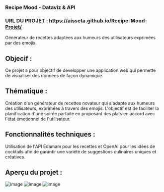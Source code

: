 ### Recipe Mood - Dataviz & API
 ### URL DU PROJET : https://aisseta.github.io/Recipe-Mood-Projet/
Générateur de recettes adaptées aux humeurs des utilisateurs exprimées par des emojis.

 ## Objecif :
Ce projet a pour objectif de développer une application web qui permette de visualiser des données de façon dynamique.

## Thématique :
Création d'un générateur de recettes novateur qui s'adapte aux humeurs des utilisateurs, exprimées à travers des emojis. L'objectif est de faciliter la planification d'une soirée parfaite en proposant des plats en accord avec l'état émotionnel de l'utilisateur.

## Fonctionnalités techniques :
Utilisation de l'API Edamam pour les recettes et OpenAI pour les idées de cocktails afin de garantir une variété de suggestions culinaires uniques et créatives.

## Aperçu du projet :
![image](https://github.com/Aisseta/Recipe-Mood-Projet/assets/85037165/327a70fd-0695-4f8e-a0ba-c57930cd2216)
![image](https://github.com/Aisseta/Recipe-Mood-Projet/assets/85037165/c24e01c7-37c0-4c66-8cb5-42ae19282fd1)
![image](https://github.com/Aisseta/Recipe-Mood-Projet/assets/85037165/ceb6ef92-ce70-4f75-8f46-6645e9256962)



